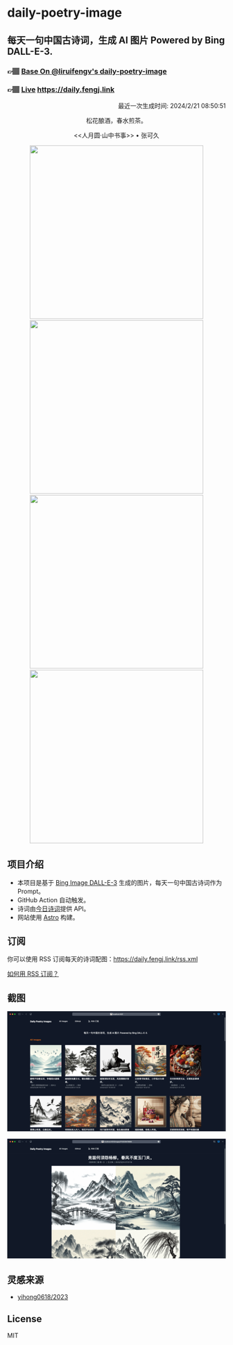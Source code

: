 
# daily-poetry-image

## 每天一句中国古诗词，生成 AI 图片 Powered by Bing DALL-E-3.

### 👉🏽 [Base On @liruifengv's daily-poetry-image](https://github.com/liruifengv/daily-poetry-image)

### 👉🏽 [Live](https://daily.fengj.link) https://daily.fengj.link

<p align="right">
  最近一次生成时间: 2024/2/21 08:50:51
</p>
<p align="center">
松花酿酒，春水煎茶。
</p>
<p align="center">
<<人月圆·山中书事>> • 张可久
</p>
<p align="center">
<img src="https://tse4.mm.bing.net/th/id/OIG2.YM7lHJX_9r75Q3296nYQ" height="400" width="400" />
<img src="https://tse4.mm.bing.net/th/id/OIG2.tZL7FHD9DZTslqhMdJng" height="400" width="400" />
<img src="https://tse4.mm.bing.net/th/id/OIG2.TTMkNqzrLoyjcALAOuD0" height="400" width="400" />
<img src="https://tse2.mm.bing.net/th/id/OIG2.9TnQoZDHl9b8nQ3CWvjt" height="400" width="400" />
</p>

## 项目介绍

-   本项目是基于 [Bing Image DALL-E-3](https://www.bing.com/images/create) 生成的图片，每天一句中国古诗词作为 Prompt。
-   GitHub Action 自动触发。
-   诗词由[今日诗词](https://www.jinrishici.com/)提供 API。
-   网站使用 [Astro](https://astro.build) 构建。

## 订阅

你可以使用 RSS 订阅每天的诗词配图：https://daily.fengj.link/rss.xml

[如何用 RSS 订阅？](https://zhuanlan.zhihu.com/p/55026716)

## 截图

![图片列表](./screenshots/Snipaste_2023-12-28_21-00-26.png)

![图片详情](./screenshots/Snipaste_2023-12-28_21-00-53.png)

## 灵感来源

-   [yihong0618/2023](https://github.com/yihong0618/2023)

## License

MIT
